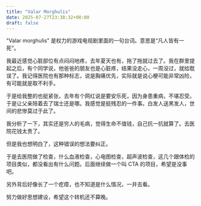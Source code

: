 ```yaml
---
title: "Valar Morghulis"
date: 2025-07-27T23:38:32+08:00
draft: false
---
```


"Valar morghulis" 是权力的游戏电视剧里面的一句台词。意思是“凡人皆有一死”。

我最近感觉心脏部位有点闷闷地疼，去年夏天也有，拖了拖就过去了。我在群里提起之后，有个同学说，他爸爸的朋友也是心脏疼，结果没走心，一周没过，就给耽误了。我记得医院也有那种标志，说是胸痛优先，实际就是说心梗可能非常凶险，有可能就是取不利手。

于是给我整的也挺紧张，去年有个网红说是要安乐死，因为身患重病，不堪忍受。于是让父亲陪着去了瑞士还是哪。我感觉是挺残忍的一件事。白发人送黑发人，世间的悲惨莫过于此了。

我分析了一下，其实还是穷人的毛病，觉得生命不值钱，自己抗一抗就算了。去医院花钱太贵了。

但是我也想明白了，这种错误的想法要纠正。

于是去医院做了检查，什么血液检查，心电图检查，超声波检查，这几个跟体检的项目类似，都没看出有什么问题。后面继续做一个叫 CTA 的项目，希望是没事吧。

另外背后好像长了一个疙瘩，也不知道是什么情况，一并去看。

努力做好思想建设，希望这个转机还不算晚。
